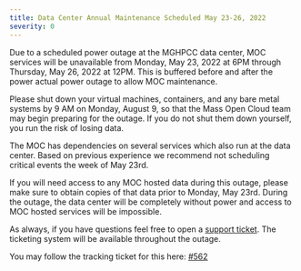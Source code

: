 ```yaml
---
title: Data Center Annual Maintenance Scheduled May 23-26, 2022
severity: 0
---
```


Due to a scheduled power outage at the MGHPCC data center, MOC services will be
unavailable from Monday, May 23, 2022 at 6PM through Thursday, May 26, 2022 at
12PM.  This is buffered before and after the power actual power outage to allow
MOC maintenance.

Please shut down your virtual machines, containers, and any bare metal systems
by 9 AM on Monday, August 9, so that the Mass Open Cloud team may begin
preparing for the outage. If you do not shut them down yourself, you run the
risk of losing data.

The MOC has dependencies on several services which also run at the data center.
Based on previous experience we recommend not scheduling critical events the
week of May 23rd.

If you will need access to any MOC hosted data during this outage, please make
sure to obtain copies of that data prior to Monday, May 23rd. During the
outage, the data center will be completely without power and access to MOC
hosted services will be impossible.

As always, if you have questions feel free to open a [support ticket][ticket].
The ticketing system will be available throughout the outage.

[ticket]: https://support.massopen.cloud

You may follow the tracking ticket for this here:
[#562](https://github.com/CCI-MOC/ops-issues/issues/562)
